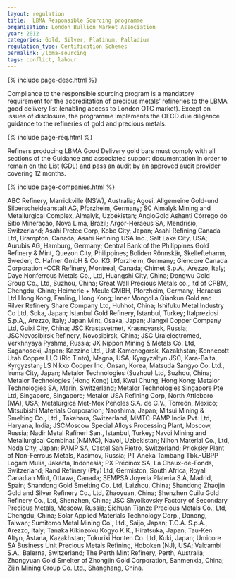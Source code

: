 ```yaml
---
layout: regulation
title:  LBMA Responsible Sourcing programme
organisation: London Bullion Market Association
year: 2012
categories: Gold, Silver, Platinum, Palladium
regulation_type: Certification Schemes
permalink: /lbma-sourcing
tags: conflict, labour
---
```


{% include page-desc.html %}

Compliance to the responsible sourcing program is a mandatory requirement for the accreditation of precious metals' refineries to the LBMA good delivery list (enabling access to London OTC market). Except on issues of disclosure, the programme implements the OECD due diligence guidance to the refineries of gold and precious metals.

{% include page-req.html %}

Refiners producing LBMA Good Delivery gold bars must comply with all sections of the Guidance and associated support documentation in order to remain on the List (GDL) and pass an audit by an approved audit provider covering 12 months.

{% include page-companies.html %}

ABC Refinery, Marrickville (NSW), Australia; Agosi, Allgemeine Gold-und Silberscheideanstalt AG, Pforzheim, Germany; SC Almalyk Mining and Metallurgical Complex, Almalyk, Uzbekistan; AngloGold Ashanti Córrego do Sítio Mineração, Nova Lima, Brazil; Argor-Heraeus SA, Mendrisio, Switzerland; Asahi Pretec Corp, Kobe City, Japan; Asahi Refining Canada Ltd, Brampton, Canada; Asahi Refining USA Inc., Salt Lake City, USA; Aurubis AG, Hamburg, Germany; Central Bank of the Philippines Gold Refinery & Mint, Quezon City, Philippines; Boliden Rönnskär, Skelleftehamn, Sweden; C. Hafner GmbH & Co. KG, Pforzheim, Germany; Glencore Canada Corporation –CCR Refinery, Montreal, Canada; Chimet S.p.A., Arezzo, Italy; Daye Nonferrous Metals Co., Ltd, Huangshi City, China; Dongwu Gold Group Co., Ltd, Suzhou, China; Great Wall Precious Metals co., ltd of CPBM, Chengdu, China; Heimerle + Meule GMBH, Pforzheim, Germany; Heraeus Ltd Hong Kong, Fanling, Hong Kong; Inner Mongolia Qiankun Gold and Rilver Refinery Share Company Ltd, Huhhot, China; Ishifuku Metal Industry Co Ltd, Soka, Japan; Istanbul Gold Refinery, Istanbul, Turkey; Italpreziosi S.p.A,, Arezzo, Italy; Japan Mint, Osaka, Japan; Jiangxi Copper Company Ltd, Guixi City, China; JSC Krastsvetmet, Krasnoyarsk, Russia; JSCNovosibirsk Refinery, Novosibirsk, China; JSC Uralelectromed, Verkhnyaya Pyshma, Russia; JX Nippon Mining & Metals Co. Ltd, Saganoseki, Japan; Kazzinc Ltd., Ust-Kamenogorsk, Kazakhstan; Kennecott Utah Copper LLC (Rio Tinto), Magna, USA; Kyrgyzaltyn JSC, Kara-Balta, Kyrgyzstan; LS Nikko Copper Inc, Onsan, Korea; Matsuda Sangyo Co. Ltd., Iruma City, Japan; Metalor Technologies (Suzhou) Ltd, Suzhou, China; Metalor Technologies (Hong Kong) Ltd, Kwai Chung, Hong Kong; Metalor Technologies SA, Marin, Switzerland; Metalor Technologies Singapore Pte Ltd, Singapore, Singapore; Metalor USA Refining Corp, North Attleboro (MA), USA; Metalúrgica Met-Mex Peñoles S.A. de C.V., Torreón, Mexico; Mitsubishi Materials Corporation; Naoshima, Japan; Mitsui Mining & Smelting Co., Ltd., Takehara, Switzerland; MMTC-PAMP India Pvt. Ltd, Haryana, India; JSCMoscow Special Alloys Processing Plant, Moscow, Russia; Nadir Metal Rafineri San., Istanbul, Turkey; Navoi Mining and Metallurgical Combinat (NMMC), Navoi, Uzbekistan; Nihon Material Co., Ltd, Noda City, Japan; PAMP SA, Castel San Pietro, Switzerland; Prioksky Plant of Non-Ferrous Metals, Kasimov, Russia; PT Aneka Tambang Tbk.-UBPP Logam Mulia, Jakarta, Indonesia; PX Précinox SA, La Chaux-de-Fonds, Switzerland; Rand Refinery (Pty) Ltd, Germiston, South Africa; Royal Canadian Mint, Ottawa, Canada; SEMPSA Joyeria Plateria S.A, Madrid, Spain; Shandong Gold Smelting Co. Ltd, Laizhou, China; Shandong Zhaojin Gold and Silver Refinery Co., Ltd, Zhaoyuan, China; Shenzhen Cuilu Gold Refinery Co., Ltd, Shenzhen, China; JSC Shyolkovsky Factory of Secondary Precious Metals, Moscow, Russia; Sichuan Tianze Precious Metals Co., Ltd, Chengdu, China; Solar Applied Materials Technology Corp., Danong, Taiwan; Sumitomo Metal Mining Co., Ltd., Saijo, Japan; T.C.A. S.p.A., Arezzo, Italy; Tanaka Kikinzoku Kogyo K.K., Hiratsuka, Japan; Tau-Ken Altyn, Astana, Kazakhstan; Tokuriki Honten Co. Ltd, Kuki, Japan; Umicore SA Business Unit Precious Metals Refining, Hoboken (NJ), USA; Valcambi S.A., Balerna, Switzerland; The Perth Mint Refinery, Perth, Australia; Zhongyuan Gold Smelter of Zhongjin Gold Corporation, Sanmenxia, China; Zijin Mining Group Co. Ltd., Shanghang, China.
